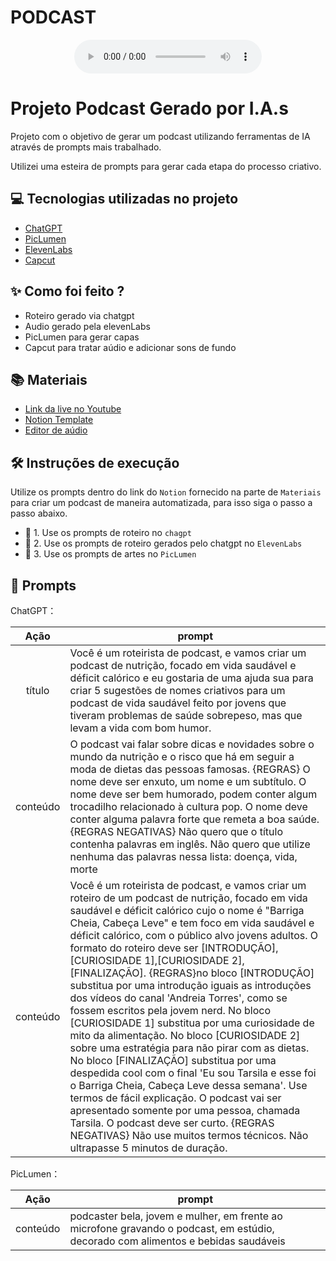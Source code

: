 # PODCAST
<p align="center">

</a>
</p>

<p align="center">

</p>

<div align="center">
    <audio src="output/podcast_editado.MP3" controls title="Podcast editado"></audio>
</div>

# Projeto Podcast Gerado por I.A.s

Projeto com o objetivo de gerar um podcast utilizando ferramentas de IA através de prompts mais trabalhado.

Utilizei uma esteira de prompts para gerar cada etapa do processo criativo.

## 💻 Tecnologias utilizadas no projeto

- [ChatGPT](https://chat.openai.com/) 
- [PicLumen](https://www.piclumen.com/)
- [ElevenLabs](https://beta.elevenlabs.io/)
- [Capcut](https://www.capcut.com/pt-br/)

## ✨ Como foi feito ?

- Roteiro gerado via chatgpt
- Audio gerado pela elevenLabs
- PicLumen para gerar capas
- Capcut para tratar aúdio e adicionar sons de fundo

## 📚 Materiais

- [Link da live no Youtube](https://www.youtube.com)
- [Notion Template](https://helpful-jump-17b.notion.site/PAS-Podcast-AI-Studio-210489e15d7a4a73b743bb159e45d06f?pvs=4)
- [Editor de aúdio](https://www.capcut.com/editor?from_page=landing_page&__action_from=picture_V%C3%ADdeos%20profissionais%20em%20minutos,%20n%C3%A3o%20em%20horas.)


## 🛠️ Instruções de execução

Utilize os prompts dentro do link do `Notion` fornecido na parte de `Materiais` para criar um podcast de maneira automatizada, para isso siga o passo a passo abaixo.

- 🤖 1. Use os prompts de roteiro no `chagpt`
- 🤖 2. Use os prompts de roteiro gerados pelo chatgpt no  `ElevenLabs`
- 🤖 3. Use os prompts de artes no `PicLumen`

## 🧠 Prompts


ChatGPT：

|   Ação   | prompt                                                                                                                                                                                                                                                                         |
| :------: | ------------------------------------------------------------------------------------------------------------------------------------------------------------------------------------------------------------------------------------------------------------------------------ |
|  título  | Você é um roteirista de podcast, e vamos criar um podcast de nutrição, focado em vida saudável e déficit calórico e eu gostaria de uma ajuda sua para criar 5 sugestões de nomes criativos para um podcast de vida saudável feito por jovens que tiveram problemas de saúde sobrepeso, mas que levam a vida com bom humor. 
| conteúdo | O podcast vai falar sobre dicas e novidades sobre o mundo da nutrição e o risco que há em seguir a moda de dietas das pessoas famosas. {REGRAS} O nome deve ser enxuto, um nome e um subtítulo. O nome deve ser bem humorado, podem conter algum trocadilho relacionado à cultura pop. O nome deve conter alguma palavra forte que remeta a boa saúde. {REGRAS NEGATIVAS} Não quero que o título contenha palavras em inglês. Não quero que utilize nenhuma das palavras nessa lista: doença, vida, morte
| conteúdo | Você é um roteirista de podcast, e vamos criar um  roteiro de um podcast de nutrição, focado em vida saudável e déficit calórico cujo o nome é "Barriga Cheia, Cabeça Leve" e tem foco em vida saudável e déficit calórico,  com o público alvo jovens adultos. O formato do roteiro deve ser [INTRODUÇÃO],[CURIOSIDADE 1],[CURIOSIDADE 2],[FINALIZAÇÃO]. {REGRAS}no bloco [INTRODUÇÃO] substitua por uma introdução iguais as introduções dos vídeos do canal 'Andreia Torres', como se fossem escritos pela jovem nerd. No bloco [CURIOSIDADE 1] substitua por uma curiosidade de mito da alimentação. No bloco [CURIOSIDADE 2] sobre uma estratégia para não pirar com as dietas. No bloco [FINALIZAÇÃO] substitua por uma despedida cool com o final 'Eu sou Tarsila e esse foi o Barriga Cheia, Cabeça Leve dessa semana'. Use termos de fácil explicação. O podcast vai ser apresentado somente por uma pessoa, chamada Tarsila. O podcast deve ser curto. {REGRAS NEGATIVAS} Não use muitos termos técnicos. Não ultrapasse 5 minutos de duração.|

PicLumen：

|   Ação   | prompt                                                                                                                                                                                                                                                                         |
| :------: | ------------------------------------------------------------------------------------------------------------------------------------------------------------------------------------------------------------------------------------------------------------------------------ |
| conteúdo | podcaster bela, jovem e mulher, em frente ao microfone gravando o podcast, em estúdio, decorado com alimentos e bebidas saudáveis|
